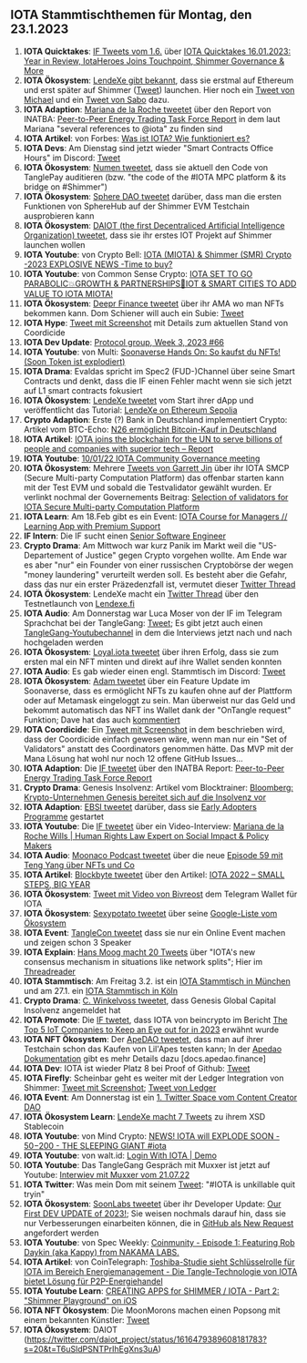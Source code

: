 ## IOTA Stammtischthemen für Montag, den 23.1.2023

1. **IOTA Quicktakes**: [IF Tweets vom 1.6.](https://twitter.com/iota/status/1614941534478106624?s=20&t=UzW0sIMG6UNucYdpZoTSUQ) über [IOTA Quicktakes 16.01.2023: Year in Review, IotaHeroes Joins Touchpoint, Shimmer Governance & More](https://www.youtube.com/watch?v=Zpz2YRnMvos)
2. **IOTA Ökosystem**: [LendeXe gibt bekannt](https://twitter.com/LendeXeFinance/status/1615124491277070336?s=20&t=lyMmyzm8CiOgU2YfadNGtQ), dass sie erstmal auf Ethereum und erst später auf Shimmer ([Tweet](https://twitter.com/MichaelLendeXe/status/1615275201008205825?s=20&t=lyMmyzm8CiOgU2YfadNGtQ)) launchen. Hier noch ein [Tweet von Michael](https://twitter.com/MichaelLendeXe/status/1615128289529454592?s=20&t=lyMmyzm8CiOgU2YfadNGtQ) und ein [Tweet von Sabo](https://twitter.com/Sabo_lendexe/status/1615126166708391938?s=20&t=lyMmyzm8CiOgU2YfadNGtQ) dazu.
3. **IOTA Adaption**: [Mariana de la Roche tweetet](https://twitter.com/Marianadlrw/status/1615109777201274883?s=20&t=lyMmyzm8CiOgU2YfadNGtQ) über den Report von INATBA: [Peer-to-Peer Energy Trading Task Force Report](https://inatba.org/reports/peer-to-peer-energy-trading-task-force-report/) in dem laut Mariana "several references to 
@iota" zu finden sind
4. **IOTA Artikel**: von Forbes: [Was ist IOTA? Wie funktioniert es?](https://www.forbes.com/advisor/de/geldanlage/krypto/was-ist-iota/)
5. **IOTA Devs**: Am Dienstag sind jetzt wieder "Smart Contracts Office Hours" im Discord: [Tweet](https://twitter.com/shimmernet/status/1615031130905772037?s=20&t=lyMmyzm8CiOgU2YfadNGtQ)
6. **IOTA Ökosystem**: [Numen tweetet](https://twitter.com/numencyber/status/1615270198415605760?s=20&t=lyMmyzm8CiOgU2YfadNGtQ), dass sie aktuell den Code von TanglePay auditieren (bzw. "the code of the #IOTA MPC platform & its bridge on #Shimmer")
7. **IOTA Ökosystem**: [Sphere DAO tweetet](https://twitter.com/Sphere_Hub_io/status/1615113837619056640?s=20&t=lyMmyzm8CiOgU2YfadNGtQ) darüber, dass man die ersten Funktionen von SphereHub auf der Shimmer EVM Testchain ausprobieren kann
8. **IOTA Ökosystem**: [DAIOT (the first Decentraliced Artificial Intelligence Organization) tweetet](https://twitter.com/daiot_project/status/1615071970932183040?s=20&t=lyMmyzm8CiOgU2YfadNGtQ), dass sie ihr erstes IOT Projekt auf Shimmer launchen wollen
9. **IOTA Youtube**: von Crypto Bell: [IOTA (MIOTA) & Shimmer (SMR) Crypto -2023 EXPLOSIVE NEWS -Time to buy?](https://www.youtube.com/watch?v=RY1sfIxkpf0)
10. **IOTA Youtube**: von Common Sense Crypto: [IOTA SET TO GO PARABOLIC💥GROWTH & PARTNERSHIPS🚨IOT & SMART CITIES TO ADD VALUE TO IOTA MIOTA!](https://www.youtube.com/watch?v=uqK6RGCB7x8)
11. **IOTA Ökosystem**: [Deepr Finance tweetet](https://twitter.com/DeeprFinance/status/1615354475362881537?s=20&t=xjNDeMPCk8_SmjB8yuOcbw) über ihr AMA wo man NFTs bekommen kann. Dom Schiener will auch ein Subie: [Tweet](https://twitter.com/DomSchiener/status/1615362744877830145?s=20&t=xjNDeMPCk8_SmjB8yuOcbw)
12. **IOTA Hype**: [Tweet mit Screenshot](https://twitter.com/Vrom14286662/status/1615453605384921103?s=20&t=A2ljQUGiD4H6EQ097PzeuQ) mit Details zum aktuellen Stand von Coordicide
13. **IOTA Dev Update**: [Protocol group, Week 3, 2023 #66](https://github.com/iotaledger/research-updates/discussions/66)
14. **IOTA Youtube**: von Multi: [Soonaverse Hands On: So kaufst du NFTs! (Soon Token ist explodiert)](https://www.youtube.com/watch?v=mAiG3Vw3Zk8)
15. **IOTA Drama**: Evaldas spricht im Spec2 (FUD-)Channel über seine Smart Contracts und denkt, dass die IF einen Fehler macht wenn sie sich jetzt auf L1 smart contracts fokusiert
16. **IOTA Ökosystem**: [LendeXe tweetet](https://twitter.com/LendeXeFinance/status/1615372111199207425?s=20&t=A2ljQUGiD4H6EQ097PzeuQ) vom Start ihrer dApp und veröffentlicht das Tutorial: [LendeXe on Ethereum Sepolia](https://medium.com/@LendeXeFinance/lendexe-on-ethereum-sepolia-c5e4996b85fd)
17. **Crypto Adaption**: Erste (?) Bank in Deutschland implementiert Crypto: Artikel vom BTC-Echo: [N26 ermöglicht Bitcoin-Kauf in Deutschland](https://www.btc-echo.de/schlagzeilen/n26-krypto-neobank-ermoeglicht-bitcoin-kauf-in-deutschland-158167/)
18. **IOTA Artikel**: [IOTA joins the blockchain for the UN to serve billions of people and companies with superior tech – Report](https://www.crypto-news-flash.com/iota-joins-the-blockchain-for-the-un-to-serve-billions-of-people-and-companies-with-superior-tech-report/)
19. **IOTA Youtube**: [10/01/22 IOTA Community Governance meeting](https://www.youtube.com/watch?v=6PYkhE5Cpm0)
20. **IOTA Ökosystem**: Mehrere [Tweets von Garrett Jin](https://twitter.com/GarrettBullish/status/1615566340164825090?t=_NfgwNw6YF7i9T3edSAiqg&s=19) über ihr IOTA SMCP (Secure Multi-party Computation Platform) das offenbar starten kann mit der Test EVM und sobald die Testvalidator gewählt wurden. Er verlinkt nochmal der Governements Beitrag: [Selection of validators for IOTA Secure Multi-party Computation Platform](https://govern.iota.org/t/selection-of-validators-for-iota-secure-multi-party-computation-platform/1572/1)
21. **IOTA Learn**: Am 18.Feb gibt es ein Event: [IOTA Course for Managers // Learning App with Premium Support](https://www.eventbrite.de/e/iota-course-for-managers-learning-app-with-premium-support-tickets-458106467777)
22. **IF Intern**: Die IF sucht einen [Senior Software Engineer](https://iota-foundation.jobs.personio.com/job/967121?display=en)
23. **Crypto Drama**: Am Mittwoch war kurz Panik im Markt weil die "US-Departement of Justice" gegen Crypto vorgehen wollte. Am Ende war es aber "nur" ein Founder von einer russischen Cryptobörse der wegen "money laundering" verurteilt werden soll. Es besteht aber die Gefahr, dass das nur ein erster Präzedenzfall ist, vermutet dieser [Twitter Thread](https://twitter.com/scienceXBT/status/1615858495458254850?s=20&t=_GVIQT8FAbPpBX2HPYYFDw)
24. **IOTA Ökosystem**: LendeXe macht ein [Twitter Thread](https://twitter.com/LendeXeFinance/status/1615751075583098897?s=20&t=UzW0sIMG6UNucYdpZoTSUQ) über den Testnetlaunch von [Lendexe.fi](https://www.lendexe.fi/)
25. **IOTA Audio**: Am Donnerstag war Luca Moser von der IF im Telegram Sprachchat bei der TangleGang: [Tweet](https://twitter.com/GangTangleTalk/status/1615622015934668800?s=20&t=UzW0sIMG6UNucYdpZoTSUQ); Es gibt jetzt auch einen [TangleGang-Youtubechannel](https://www.youtube.com/@tangle_gang) in dem die Interviews jetzt nach und nach hochgeladen werden
26. **IOTA Ökosystem**: [Loyal.iota tweetet](https://twitter.com/loyal_web3/status/1615788933144526858?s=20&t=UzW0sIMG6UNucYdpZoTSUQ) über ihren Erfolg, dass sie zum ersten mal ein NFT minten und direkt auf ihre Wallet senden konnten
27. **IOTA Audio**: Es gab wieder einen engl. Stammtisch im Discord: [Tweet](https://twitter.com/Deep_Sea_Iotan/status/1615789909012267012?s=20&t=UzW0sIMG6UNucYdpZoTSUQ)
28. **IOTA Ökosystem**: [Adam tweetet](https://twitter.com/adam_unchained/status/1615808593571483648?s=20&t=UzW0sIMG6UNucYdpZoTSUQ) über ein Feature Update im Soonaverse, dass es ermöglicht NFTs zu kaufen ohne auf der Plattform oder auf Metamask eingeloggt zu sein. Man überweist nur das Geld und bekommt automatisch das NFT ins Wallet dank der "OnTangle request" Funktion; Dave hat das auch [kommentiert](https://twitter.com/DaveRL6/status/1615822965962330112?s=20&t=UzW0sIMG6UNucYdpZoTSUQ)
29. **IOTA Coordicide**: Ein [Tweet mit Screenshot](https://twitter.com/unseriouscandle/status/1615660390188195840?s=20&t=_GVIQT8FAbPpBX2HPYYFDw) in dem beschrieben wird, dass der Coordicide einfach gewesen wäre, wenn man nur ein "Set of Validators" anstatt des Coordinators genommen hätte. Das MVP mit der Mana Lösung hat wohl nur noch 12 offene GitHub Issues...
30. **IOTA Adaption**: Die [IF tweetet](https://twitter.com/iota/status/1615816302521716737?s=20&t=UzW0sIMG6UNucYdpZoTSUQ) über den INATBA Report: [Peer-to-Peer Energy Trading Task Force Report](https://inatba.org/reports/peer-to-peer-energy-trading-task-force-report/)
31. **Crypto Drama**: Genesis Insolvenz: Artikel vom Blocktrainer: [Bloomberg: Krypto-Unternehmen Genesis bereitet sich auf die Insolvenz vor](https://www.blocktrainer.de/genesis-bereitet-sich-auf-die-insolvenz-vor/)
32. **IOTA Adaption**: [EBSI tweetet](https://twitter.com/EU_EBSI/status/1616012913998716928?s=20&t=UzW0sIMG6UNucYdpZoTSUQ) darüber, dass sie [Early Adopters Programme](https://ec.europa.eu/digital-building-blocks/wikis/display/EBSI/Early+Adopters/?pk_source=twitter&pk_medium=social_media_organic&pk_campaign=JRC_Study) gestartet
33. **IOTA Youtube**: Die [IF tweetet](https://twitter.com/iota/status/1616027695816605697?s=20&t=269rsvORaa2YT1y2_aVKBQ) über ein Video-Interview: [Mariana de la Roche Wills | Human Rights Law Expert on Social Impact & Policy Makers](https://www.youtube.com/watch?v=mJkrVCx2f-o)
34. **IOTA Audio**: [Moonaco Podcast tweetet](https://twitter.com/MoonacoPodcast/status/1616027081032466433?s=20&t=vRJaFTnUe6k7nzDIN1xbZA) über die neue [Episode 59 mit Teng Yang über NFTs und Co](https://open.spotify.com/episode/3BNV9hMy7usw8DItPcYO3Q?si=BNxAq4kESD-I6qZvK6_xKA&nd=1) 
35. **IOTA Artikel**: [Blockbyte tweetet](https://twitter.com/blockbytescom/status/1616069229136211969?s=20&t=UzW0sIMG6UNucYdpZoTSUQ) über den Artikel: [IOTA 2022 – SMALL STEPS, BIG YEAR](https://blockbytes.com/2023/01/18/iota-2022-small-steps-big-year/)
36. **IOTA Ökosystem**: [Tweet mit Video von Bivreost](https://twitter.com/bivreost/status/1616092254954717184?s=20&t=UzW0sIMG6UNucYdpZoTSUQ) dem Telegram Wallet für IOTA
37. **IOTA Ökosystem**: [Sexypotato tweetet](https://twitter.com/sexypotato_P/status/1483888170601222144?s=20&t=UzW0sIMG6UNucYdpZoTSUQ) über seine [Google-Liste vom Ökosystem](https://docs.google.com/spreadsheets/d/16xbRbo5lF9fUSY5kaB38lN-5lB7vlaiKhHGMSitqW8A/edit#gid=0)
38. **IOTA Event**: [TangleCon tweetet](https://twitter.com/TangleCon/status/1616099918833221633?s=20&t=UzW0sIMG6UNucYdpZoTSUQ) dass sie nur ein Online Event machen und zeigen schon 3 Speaker
39. **IOTA Explain**: [Hans Moog macht 20 Tweets](https://twitter.com/hus_qy/status/1616232962697084934?s=20&t=CDGzkMY2RF-ZdArbBAiCqQ) über "IOTA's new consensus mechanism in situations like network splits"; Hier im [Threadreader](https://t.co/ryBeUX3dVZ)
40. **IOTA Stammtisch**: Am Freitag 3.2. ist ein [IOTA Stammtisch in München](https://www.meetup.com/de-DE/iota-muc/events/rjcftsyfcdbfb/) und am 27.1. ein [IOTA Stammtisch in Köln](https://www.meetup.com/de-DE/the-future-of-web3-iota-stammtisch-koln/events/290274840/)
41. **Crypto Drama**: [C. Winkelvoss tweetet](https://twitter.com/cameron/status/1616298056097624064?s=20&t=CDGzkMY2RF-ZdArbBAiCqQ), dass Genesis Global Capital Insolvenz angemeldet hat
42. **IOTA Promote**: Die [IF twetet](https://twitter.com/iota/status/1616088090338070531?s=20&t=CDGzkMY2RF-ZdArbBAiCqQ), dass IOTA von beincrypto im Bericht [The Top 5 IoT Companies to Keep an Eye out for in 2023](https://beincrypto.com/top-5-iot-companies-for-2023/) erwähnt wurde
43. **IOTA NFT Ökosystem**: Der [ApeDAO tweetet](https://twitter.com/iotapes/status/1616089512689668098?s=20&t=CDGzkMY2RF-ZdArbBAiCqQ), dass man auf ihrer Testchain schon das Kaufen von Lil'Apes testen kann; In der [Apedao Dokumentation](https://docs.apedao.finance/ape-nfts/liquid-apes-and-ape-split) gibt es mehr Details dazu  [docs.apedao.finance]
44. **IOTA Dev**: IOTA ist wieder Platz 8 bei Proof of Github: [Tweet](https://twitter.com/ProofofGitHub/status/1616344805860073472?s=20&t=CDGzkMY2RF-ZdArbBAiCqQ)
45. **IOTA Firefly**: Scheinbar geht es weiter mit der Ledger Integration von Shimmer: [Tweet mit Screenshot](https://twitter.com/unseriouscandle/status/1616094774905434116?s=20&t=CDGzkMY2RF-ZdArbBAiCqQ); [Tweet von Ledger](https://twitter.com/Ledger_Support/status/1616035925573648386?s=20&t=CDGzkMY2RF-ZdArbBAiCqQ)
46. **IOTA Event**: Am Donnerstag ist ein [1. Twitter Space vom Content Creator DAO](https://twitter.com/IOTAcontentDAO/status/1616054003875332100?s=20&t=CDGzkMY2RF-ZdArbBAiCqQ)
47. **IOTA Ökosystem Learn**: [LendeXe macht 7 Tweets](https://twitter.com/LendeXeFinance/status/1616370605850238976?s=20&t=CDGzkMY2RF-ZdArbBAiCqQ) zu ihrem XSD Stablecoin
48. **IOTA Youtube**: von Mind Crypto: [NEWS! IOTA will EXPLODE SOON - $50-$200 - THE SLEEPING GIANT #iota](https://www.youtube.com/watch?v=sWtcG7laFJ8&feature=youtu.be)
49. **IOTA Youtube**: von walt.id: [Login With IOTA | Demo](https://www.youtube.com/watch?v=samp2o65nX8)
50. **IOTA Youtube**: Das TangleGang Gespräch mit Muxxer ist jetzt auf Youtube: [Interwiev mit Muxxer vom 21.07.22](https://youtu.be/nu_rIyojT48)
51. **IOTA Twitter**: Was mein Dom mit seinem [Tweet](https://twitter.com/NotDomSchiener/status/1616372467169206273?s=20&t=Fv9zavV_p_-_fg4nOjY0Jw): "#IOTA is unkillable quit tryin"
52. **IOTA Ökosystem**: [SoonLabs tweetet](https://twitter.com/soon_labs/status/1616692630297141250?s=20&t=Fv9zavV_p_-_fg4nOjY0Jw) über ihr Developer Update: [Our First DEV UPDATE of 2023!](https://soonlabs.medium.com/our-first-dev-update-of-2023-4572667fd3aa); Sie weisen nochmals darauf hin, dass sie nur Verbesserungen einarbeiten können, die in [GitHub als New Request](https://github.com/soonaverse/soonaverse-dao/issues) angefordert werden
53. **IOTA Youtube**: von Spec Weekly: [Coinmunity - Episode 1: Featuring Rob Daykin (aka Kappy) from NAKAMA LABS.](https://youtu.be/TRRTo2Kd4O8)
54. **IOTA Artikel**: von CoinTelegraph: [Toshiba-Studie sieht Schlüsselrolle für IOTA im Bereich Energiemanagement - Die Tangle-Technologie von IOTA bietet Lösung für P2P-Energiehandel](https://de.cointelegraph.com/news/toshibas-study-sees-key-role-for-iota-in-the-field-of-energy-management)
55. **IOTA Youtube Learn**: [CREATING APPS for SHIMMER / IOTA - Part 2: "Shimmer Playground" on iOS](https://youtu.be/uMP1hsjd_xg)
56. **IOTA NFT Ökosystem**: Die MoonMorons machen einen Popsong mit einem bekannten Künstler: [Tweet](https://twitter.com/MoonMorons/status/1616483688438730753?s=20&t=T6uSldPSNTPrIhEgXns3uA)
57. **IOTA Ökosystem**: DAIOT (https://twitter.com/daiot_project/status/1616479389608181783?s=20&t=T6uSldPSNTPrIhEgXns3uA)
